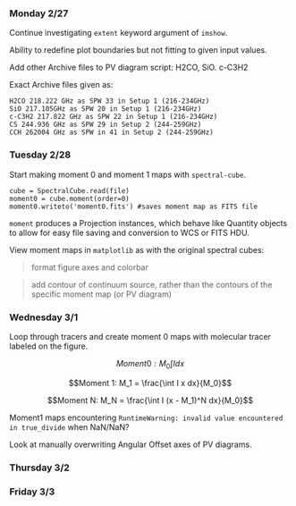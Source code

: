 ### Monday 2/27

Continue investigating `extent` keyword argument of `imshow`.

Ability to redefine plot boundaries but not fitting to given input values. 

Add other Archive files to PV diagram script: H2CO, SiO. c-C3H2

Exact Archive files given as:

```
H2CO 218.222 GHz as SPW 33 in Setup 1 (216-234GHz)
SiO 217.105GHz as SPW 20 in Setup 1 (216-234GHz) 
c-C3H2 217.822 GHz as SPW 22 in Setup 1 (216-234GHz)
CS 244.936 GHz as SPW 29 in Setup 2 (244-259GHz)
CCH 262004 GHz as SPW in 41 in Setup 2 (244-259GHz)
```

### Tuesday 2/28

Start making moment 0 and moment 1 maps with `spectral-cube`.

```
cube = SpectralCube.read(file)
moment0 = cube.moment(order=0)
moment0.writeto('moment0.fits') #saves moment map as FITS file
```
`moment` produces a Projection instances, which behave like Quantity objects to allow for easy file saving and conversion to WCS or FITS HDU.

View moment maps in `matplotlib` as with the original spectral cubes:

> format figure axes and colorbar

> add contour of continuum source, rather than the contours of the specific moment map (or PV diagram)

### Wednesday 3/1

Loop through tracers and create moment 0 maps with molecular tracer labeled on the figure.

$$Moment 0: M_0 \int I dx$$

$$Moment 1: M_1 = \frac{\int I x dx}{M_0}$$

$$Moment N: M_N = \frac{\int I (x - M_1)^N dx}{M_0}$$

Moment1 maps encountering `RuntimeWarning: invalid value encountered in true_divide` when NaN/NaN?

Look at manually overwriting Angular Offset axes of PV diagrams. 

### Thursday 3/2

### Friday 3/3 
